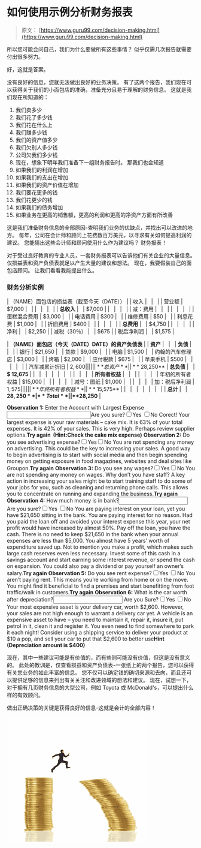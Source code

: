 # 如何使用示例分析财务报表

> 原文： [https://www.guru99.com/decision-making.html](https://www.guru99.com/decision-making.html)

所以您可能会问自己，我们为什么要做所有这些事情？ 似乎仅需几次报告就需要付出很多努力。

好，这就是答案。

没有良好的信息，您就无法做出良好的业务决策。 有了这两个报告，我们现在可以获得关于我们的小面包店的准确，准备充分且易于理解的财务信息。 这就是我们现在所知道的：

1.  我们卖多少
2.  我们花了多少钱
3.  我们花在什么上
4.  我们赚多少钱
5.  我们的资产值多少
6.  我们欠别人多少钱
7.  公司欠我们多少​​钱
8.  现在，想象下明年我们准备下一组财务报告时。 那我们也会知道
9.  如果我们的利润在增加
10.  如果我们的支出在增加
11.  如果我们的资产价值在增加
12.  我们要花更多的钱
13.  我们花更少的钱
14.  如果我们的债务增加
15.  如果业务在更高的销售额，更高的利润和更高的净资产方面有所改善

这是我们准备财务信息的全部原因-查明我们业务的优缺点，并找出可以改进的地方。 每年，公司在会计师和顾问上花费数百万美元，以寻求有关如何提高利润的建议。 您能猜出这些会计师和顾问使用什么作为建议吗？ 财务报表！

对于受过良好教育的专业人员，一套财务报表可以告诉他们有关企业的大量信息。 仅损益表和资产负债表就足以产生大量的建议和想法。 现在，我要假装自己的面包店顾问。 让我们看看我能提出什么。

### 财务分析实例

| （NAME）面包店的损益表（截至今天（DATE）） |
| 收入 |   |   |
| 营业额 | $7,000 |   |
|   |   |   |
| **总收入** |   | $7,000 |
|   |   |   |
| 减：费用 |   |   |
|   |   |   |
| 蛋糕混合费用 | $3,000 |   |
| 电话费用 | $300 |   |
| 维修费用 | $50 |   |
| 利息花费 | $1,000 |   |
| 折旧费用 | $400 |   |
|   |   |   |
| **总费用** |   | $4,750 |
|   |   |   |
| 净利 |   | $2,250 |
| 减税（30％） |   | $675 |
| 税后净利润 |   | $1,575 |

| **（NAME）面包店（今天（DATE）DATE）的资产负债表** |
| **资产** |   |   | **负债** |   |   |
| 银行 | $21,650 |   | 贷款 | $9,000 |   |
| 电脑 | $1,500 |   | 约翰的汽车修理店 | $3,000 |   |
| 烤箱 | $2,000 |   | 应付税款 | $675 |   |
| 苹果手机 | $500 |   |   |   |   |
| 汽车减累计折旧 | $2,600 |   |   |   |   |
| **总资产** |   | **$ 28,250** | **总负债** |   | **$ 12,675** |
|   |   |   |   |   |   |
|   |   |   | **所有者权益** |   |   |
|   |   |   | 年初的所有者权益 | $15,000 |   |
|   |   |   | 减号：图纸 | $1,000 |   |
|   |   |   | 加：税后净利润 | $1,575 |   |
|   |   |   | **年终所有者权益** |   | **$ 15,575** |
|   |   |   |   |   |   |
| **总计** |   | **$28,250** | **Total** |   | **$28,250** |

**Observation 1:**
Enter the Account with Largest Expense<input id="Assets" name="Assets" size="25" type="text">Are you sure?<input class="ob" type="checkbox" value="1">Yes <input class="ob" type="checkbox" value="11">No
Corect! Your largest expense is your raw materials – cake mix. It is 63% of your total expenses. It is 42% of your sales. This is very high. Perhaps review supplier options.**Try again  (Hint:Check the cake mix expense)**
**Observation 2:**
Do you see advertising expense?<input class="obadd" type="checkbox" value="2">Yes<input class="obadd" type="checkbox" value="22">No
You are not spending any money on advertising. This could be the key to increasing your sales. A good way to begin advertising is to start with social media and then begin spending money on getting exposure in food magazines, websites and deal sites like Groupon.**Try again**
**Observation 3:**
Do you see any wages?<input class="obadd1" type="checkbox" value="1">Yes<input class="obadd1" type="checkbox" value="2">No
You are not spending any money on wages. Why don’t you have staff? A key action in increasing your sales might be to start training staff to do some of your jobs for you, such as cleaning and returning phone calls. This allows you to concentrate on running and expanding the business.**Try again**
**Observation 4:**
How much money is in bank?<input id="text1" name="text1" type="text">Are you sure?<input class="obadd2" type="checkbox" value="1">Yes <input class="obadd2" type="checkbox" value="2">No
You are paying interest on your loan, yet you have $21,650 sitting in the bank. You are paying interest for no reason. Had you paid the loan off and avoided your interest expense this year, your net profit would have increased by almost 50%. Pay off the loan, you have the cash.
There is no need to keep $21,650 in the bank when your annual expenses are less than $5,000\. You almost have 5 years’ worth of expenditure saved up. Not to mention you make a profit, which makes such large cash reserves even less necessary. Invest some of this cash in a savings account and start earning some interest revenue, or spend the cash on expansion. You could also pay a dividend or pay yourself an owner’s salary.**Try again**
**Observation 5:**
Do you see rent expense?<input class="obadd3" type="checkbox" value="1">Yes <input class="obadd3" type="checkbox" value="2">No
You aren’t paying rent. This means you’re working from home or on the move. You might find it beneficial to find a premises and start benefitting from foot traffic/walk in customers.**Try again**
**Observation 6:**
What is the car worth after depreciation?<input id="text2" name="text2" type="text">
Are you Sure?<input class="obadd4" type="checkbox" value="1">Yes <input class="obadd4" type="checkbox" value="2">No
Your most expensive asset is your delivery car, worth $2,600\. However, your sales are not high enough to warrant a delivery car yet. A vehicle is an expensive asset to have – you need to maintain it, repair it, insure it, put petrol in it, clean it and register it. You even need to find somewhere to park it each night! Consider using a shipping service to deliver your product at $10 a pop, and sell your car to put that $2,600 to better use**Hint (Depreciation amount is $400)**

现在，其中一些建议可能是有价值的，而有些则可能没有价值，但这是没有意义的。 此处的教训是，仅查看损益和资产负债表-一张纸上的两个报告，您可以获得有关您业务的如此丰富的信息。 您不仅可以确定钱的确切来源和去向，而且还可以提供足够的信息来列出有关关注和改进领域的想法和建议。 现在，试想一下，对于拥有几页财务信息的大型公司，例如 Toyota 或 McDonald's，可以提出什么样的有效顾问。

做出正确决策的关键是获得良好的信息-这就是会计的全部内容！

![](img/5f8004939a6a755bba28b79e3d8753ce.png)